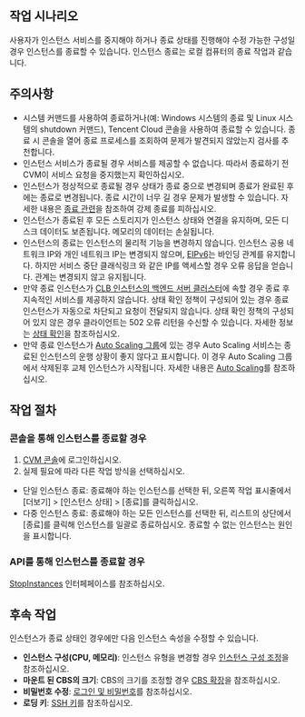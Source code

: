 ## 작업 시나리오
사용자가 인스턴스 서비스를 중지해야 하거나 종료 상태를 진행해야 수정 가능한 구성일 경우 인스턴스를 종료할 수 있습니다. 인스턴스 종료는 로컬 컴퓨터의 종료 작업과 같습니다.

## 주의사항

- 시스템 커맨드를 사용하여 종료하거나(예: Windows 시스템의 종료 및 Linux 시스템의 shutdown 커맨드), Tencent Cloud 콘솔을 사용하여 종료할 수 있습니다. 종료 시 콘솔을 열어 종료 프로세스를 조회하여 문제가 발견되지 않았는지 검사를 추천합니다.
- 인스턴스 서비스가 종료될 경우 서비스를 제공할 수 없습니다. 따라서 종료하기 전 CVM이 서비스 요청을 중지했는지 확인하십시오.
- 인스턴스가 정상적으로 종료될 경우 상태가 종료 중으로 변경되며 종료가 완료된 후에는 종료로 변경됩니다. 종료 시간이 너무 길 경우 문제가 발생할 수 있습니다. 자세한 내용은 [종료 관련](https://intl.cloud.tencent.com/document/product/213/2917)을 참조하여 강제 종료를 피하십시오.
- 인스턴스가 종료된 후 모든 스토리지가 인스턴스 상태와 연결을 유지하며, 모든 디스크 데이터도 보존됩니다. 메모리의 데이터는 손실됩니다.
- 인스턴스의 종료는 인스턴스의 물리적 기능을 변경하지 않습니다. 인스턴스 공용 네트워크 IP와 개인 네트워크 IP는 변경되지 않으며, [EIPv6](https://intl.cloud.tencent.com/document/product/213/5733)는 바인딩 관계를 유지합니다. 하지만 서비스 중단 클래식링크 와 같은 IP를 액세스할 경우 오류 응답을 얻습니다. 관계는 변경되지 않고 유지됩니다. 
- 만약 종료 인스턴스가 [CLB 인스턴스의 백엔드 서버 클러스터](https://intl.cloud.tencent.com/zh/document/product/214/32388)에 속할 경우 종료 후 지속적인 서비스를 제공하지 않습니다.
상태 확인 정책이 구성되어 있는 경우 종료 인스턴스가 자동으로 차단되고 요청이 전달되지 않습니다. 상태 확인 정책의 구성되어 있지 않은 경우 클라이언트는 502 오류 리턴을 수신할 수 있습니다. 자세한 정보는 [상태 확인](https://intl.cloud.tencent.com/document/product/214/3394)을 참조하십시오.
- 만약 종료 인스턴스가 [Auto Scaling 그룹](https://intl.cloud.tencent.com/document/product/377/3590)에 있는 경우 Auto Scaling 서비스는 종료된 인스턴스의 운행 상황이 좋지 않다고 표시합니다. 이 경우 Auto Scaling 그룹에서 삭제된후 교체 인스턴스가 시작됩니다. 자세한 내용은 [Auto Scaling](https://intl.cloud.tencent.com/document/product/377)를 참조하십시오.

## 작업 절차
### 콘솔을 통해 인스턴스를 종료할 경우
 1. [CVM 콘솔](https://console.cloud.tencent.com/cvm/)에 로그인하십시오.
 2. 실제 필요에 따라 다른 작업 방식을 선택하십시오.
  - 단일 인스턴스 종료: 종료해야 하는 인스턴스를 선택한 뒤, 오른쪽 작업 표시줄에서 [더보기] > [인스턴스 상태] > [종료]를 클릭하십시오.
  - 다중 인스턴스 종료: 종료해야 하는 모든 인스턴스를 선택한 뒤, 리스트의 상단에서 [종료]를 클릭해 인스턴스를 일괄로 종료하십시오.
    종료할 수 없는 인스턴스는 원인을 표시합니다.

### API를 통해 인스턴스를 종료할 경우
[StopInstances](https://intl.cloud.tencent.com/document/product/213/33235) 인터페페이스를 참조하십시오.

## 후속 작업
인스턴스가 종료 상태인 경우에만 다음 인스턴스 속성을 수정할 수 있습니다.
- **인스턴스 구성(CPU, 메모리)**: 인스턴스 유형을 변경할 경우 [인스턴스 구성 조정](https://intl.cloud.tencent.com/document/product/213/2178)을 참조하십시오.
- **마운트 된 CBS의 크기**: CBS의 크기를 조정할 경우 [CBS 확장](https://intl.cloud.tencent.com/document/product/362/5747)을 참조하십시오.
- **비밀번호 수정**: [로그인 및 비밀번호](https://intl.cloud.tencent.com/document/product/213/6093)를 참조하십시오.
- **로딩 키**: [SSH 키](https://intl.cloud.tencent.com/document/product/213/6092)를 참조하십시오.
